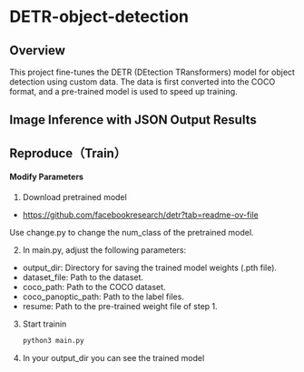 # DETR-object-detection
## Overview
This project fine-tunes the DETR (DEtection TRansformers) model for object detection using custom data. The data is first converted into the COCO format, and a pre-trained model is used to speed up training.
## Image Inference with JSON Output Results

## Reproduce（Train）
#### Modify Parameters
1. Download pretrained model
* https://github.com/facebookresearch/detr?tab=readme-ov-file

Use change.py to change the num_class of the pretrained model.

2. In main.py, adjust the following parameters:
* output_dir: Directory for saving the trained model weights (.pth file).
* dataset_file: Path to the dataset.
* coco_path: Path to the COCO dataset.
* coco_panoptic_path: Path to the label files.
* resume: Path to the pre-trained weight file of step 1.

3. Start trainin
   ```bash
   python3 main.py
   ```
4. In your output_dir you can see the trained model
